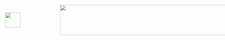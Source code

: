 <div style="display: flex; justify-content: space-between; align-items: center; width: 100vw; padding: 0 10px; box-sizing: border-box;">
  <!-- Left image -->
  <img src="https://github.com/user-attachments/assets/cab3ce3d-0f3f-4168-b22a-5278446282de" style="width: 50px; height: auto;" />

  <!-- Center image -->
  <img src="https://github.com/user-attachments/assets/5d2fbf8f-352c-4958-a4ab-16659e240990" style="width: 600px; height: 100px;" />

  <!-- Right image -->
  <img src="https://github.com/user-attachments/assets/1be54a34-1b9b-4230-b4aa-9478fcc94802f" style="width: 30px; height: auto;" />
</div>

